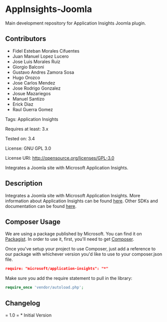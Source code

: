 # AppInsights-Joomla
Main development repository for Application Insights Joomla plugin.

## Contributors ##
  - Fidel Esteban Morales Cifuentes
  - Juan Manuel Lopez Lucero
  - Jose Luis Morales Ruiz
  - Giorgio Balconi
  - Gustavo Andres Zamora Sosa
  - Hugo Orozco
  - Jose Carlos Mendez
  - Jose Rodrigo Gonzalez
  - Josue Mazariegos
  - Manuel Santizo
  - Erick Diaz
  - Raul Guerra Gomez
  

Tags: Application Insights

Requires at least: 3.x

Tested on: 3.4

License: GNU GPL 3.0

License URI: http://opensource.org/licenses/GPL-3.0



Integrates a Joomla site with Microsoft Application Insights.



## Description ##

Integrates a Joomla site with Microsoft Application Insights. More information about Application Insights can be found <a href='http://azure.microsoft.com/en-us/documentation/articles/app-insights-get-started/'>here</a>. 
Other SDKs and documentation can be found <a href='https://github.com/Microsoft/AppInsights-Home'>here</a>.

## Composer Usage ##

We are using a package published by Microsoft.  You can find it on [Packagist](https://packagist.org/packages/microsoft/application-insights). In order to use it, first, you'll need to get [Composer](https://getcomposer.org/). 

Once you've setup your project to use Composer, just add a reference to our package with whichever version you'd like to use to your composer.json file.

```json
require: "microsoft/application-insights": "*"
```

Make sure you add the require statement to pull in the library:

```php
require_once 'vendor/autoload.php';
```



## Changelog ##

= 1.0 = * Initial Version
